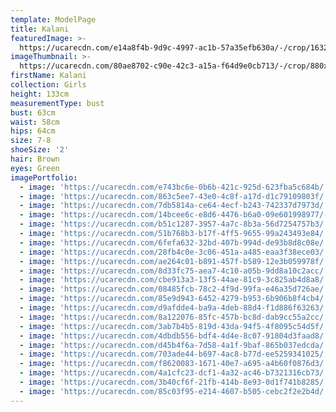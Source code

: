 ```yaml
---
template: ModelPage
title: Kalani
featuredImage: >-
  https://ucarecdn.com/e14a8f4b-9d9c-4997-ac1b-57a35efb630a/-/crop/1632x1167/0,464/-/preview/
imageThumbnail: >-
  https://ucarecdn.com/80ae8702-c90e-42c3-a15a-f64d9e0cb713/-/crop/880x1215/422,220/-/preview/
firstName: Kalani
collection: Girls
height: 133cm
measurementType: bust
bust: 63cm
waist: 58cm
hips: 64cm
size: 7-8
shoeSize: '2'
hair: Brown
eyes: Green
imagePortfolio:
  - image: 'https://ucarecdn.com/e743bc6e-0b6b-421c-925d-623fba5c684b/'
  - image: 'https://ucarecdn.com/863c5ee7-43e0-4c8f-a17d-d1c79109803f/'
  - image: 'https://ucarecdn.com/7db5814a-ce64-4ecf-b243-742337d7973d/'
  - image: 'https://ucarecdn.com/14bcee6c-e8d6-4476-b6a0-09e601998977/-/preview/'
  - image: 'https://ucarecdn.com/b51c1287-3957-4a7c-8b3a-56d7254757b3/'
  - image: 'https://ucarecdn.com/51b768b3-b17f-4ff5-9655-99a243493e84/'
  - image: 'https://ucarecdn.com/6fefa632-32bd-407b-994d-de93b8d8c08e/'
  - image: 'https://ucarecdn.com/28fb4c0e-3c06-451a-a485-eaa3f38ece03/'
  - image: 'https://ucarecdn.com/ae264c01-b891-457f-b589-12e3b059978f/'
  - image: 'https://ucarecdn.com/8d33fc75-aea7-4c10-a05b-9dd8a10c2acc/'
  - image: 'https://ucarecdn.com/cbe913a3-13f5-44ae-81c9-3c825ab4d8a8/'
  - image: 'https://ucarecdn.com/08485fcb-78c2-4f9d-99fa-e46a35d726ae/'
  - image: 'https://ucarecdn.com/85e9d943-6452-4279-b953-6b906b8f4cb4/'
  - image: 'https://ucarecdn.com/d9afdde4-ba9a-4deb-88d4-f1d886f63263/'
  - image: 'https://ucarecdn.com/8a122076-85fc-457b-bc8d-dab9cc55a2cc/'
  - image: 'https://ucarecdn.com/3ab7b4b5-819d-43da-94f5-4f8095c54d5f/'
  - image: 'https://ucarecdn.com/4dbdb556-bdf4-4d4e-8c07-91804d3faad8/'
  - image: 'https://ucarecdn.com/d45b4f6a-7d58-4a1f-9baf-865b037edcda/'
  - image: 'https://ucarecdn.com/703ade44-b697-4ac8-b77d-ee5259341025/'
  - image: 'https://ucarecdn.com/f8620083-1671-40e7-a695-a4b60f0876d3/'
  - image: 'https://ucarecdn.com/4a1cfc23-dcf1-4a32-ac46-b7321316cb73/'
  - image: 'https://ucarecdn.com/3b40cf6f-21fb-414b-8e93-0d1f741b8285/'
  - image: 'https://ucarecdn.com/85c03f95-e214-4607-b505-cebc2f2e2b4d/'
---
```


